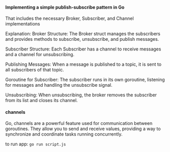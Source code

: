 #### Implementing a simple publish-subscribe pattern in Go


 That includes the necessary Broker, Subscriber, and Channel implementations

Explanation:
Broker Structure: The Broker struct manages the subscribers and provides methods to subscribe, unsubscribe, and publish messages.

Subscriber Structure: Each Subscriber has a channel to receive messages and a channel for unsubscribing.

Publishing Messages: When a message is published to a topic, it is sent to all subscribers of that topic.

Goroutine for Subscriber: The subscriber runs in its own goroutine, listening for messages and handling the unsubscribe signal.

Unsubscribing: When unsubscribing, the broker removes the subscriber from its list and closes its channel.

#### channels
Go, channels are a powerful feature used for communication between goroutines. 
They allow you to send and receive values, providing a way to synchronize and coordinate tasks running concurrently.
 

to run app:
``` go run script.js ```

